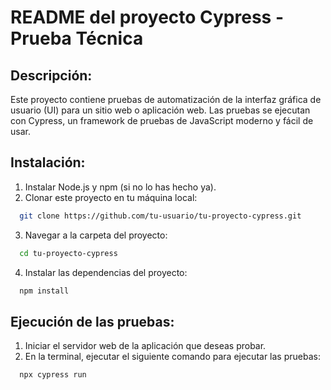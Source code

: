 
# README del proyecto Cypress - Prueba Técnica

## Descripción:

Este proyecto contiene pruebas de automatización de la interfaz gráfica de usuario (UI) para un sitio web o aplicación web. Las pruebas se ejecutan con Cypress, un framework de pruebas de JavaScript moderno y fácil de usar.

## Instalación:

1. Instalar Node.js y npm (si no lo has hecho ya).
2. Clonar este proyecto en tu máquina local:


```bash
  git clone https://github.com/tu-usuario/tu-proyecto-cypress.git
```

3. Navegar a la carpeta del proyecto:
```bash
  cd tu-proyecto-cypress
```
4. Instalar las dependencias del proyecto:
```bash
  npm install
```

## Ejecución de las pruebas:

1. Iniciar el servidor web de la aplicación que deseas probar.
2. En la terminal, ejecutar el siguiente comando para ejecutar las pruebas:
```bash
  npx cypress run
```
